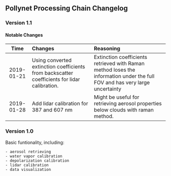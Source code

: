 ## Pollynet Processing Chain Changelog

### Version 1.1

#### Notable Changes

|Time|Changes|Reasoning|
|:--:|:------|:--------|
|2019-01-21|Using converted extinction coefficients from backscatter coefficients for lidar calibration.|Extinction coefficients retrieved with Raman method loses the information under the full FOV and has very large uncertainty|
|2019-01-28|Add lidar calibration for 387 and 607 nm|Might be useful for retrieving aerosol properties below clouds with raman method.|

### Version 1.0

Basic funtionality, including:

    - aerosol retrieving
    - water vapor calibration
    - depolarization calibration
    - lidar calibration
    - data visualization
